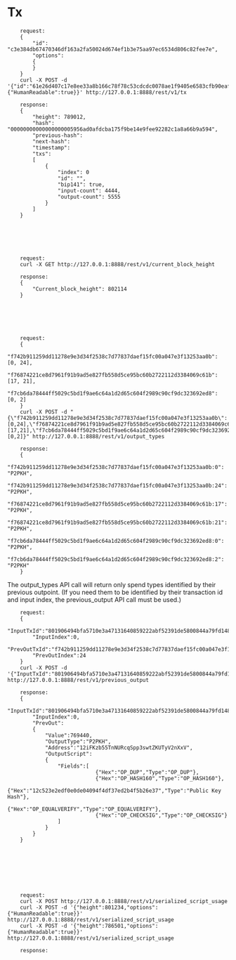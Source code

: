 
# Tx

		request:
		{
			"id": "c3e384db67470346df163a2fa50024d674ef1b3e75aa97ec6534d806c82fee7e",
			"options":
			{
			}
		}
		curl -X POST -d '{"id":"61e26d407c17e8ee33a8b166c78f78c53cdcdc0078ae1f9405e6583cfb90eaf4","options":{"HumanReadable":true}}' http://127.0.0.1:8888/rest/v1/tx

		response:
		{
			"height": 789012,
			"hash": "00000000000000000005956ad0afdcba175f9be14e9fee92282c1a8a66b9a594",
			"previous-hash":
			"next-hash":
			"timestamp":
			"txs":
			[
				{
					"index": 0
					"id": "",
					"bip141": true,
					"input-count": 4444,
					"output-count": 5555
				}
			]
		}






		request:
		curl -X GET http://127.0.0.1:8888/rest/v1/current_block_height

		response:
		{
			"Current_block_height": 802114
		}






		request:
		{
			"f742b911259dd11278e9e3d34f2538c7d77837daef15fc00a047e3f13253aa0b": [0, 24],
			"f76874221ce8d7961f91b9ad5e827fb558d5ce95bc60b2722112d3384069c61b": [17, 21],
			"f7cb6da78444ff5029c5bd1f9ae6c64a1d2d65c604f2989c90cf9dc323692ed8": [0, 2]
		}
		curl -X POST -d "{\"f742b911259dd11278e9e3d34f2538c7d77837daef15fc00a047e3f13253aa0b\":[0,24],\"f76874221ce8d7961f91b9ad5e827fb558d5ce95bc60b2722112d3384069c61b\":[17,21],\"f7cb6da78444ff5029c5bd1f9ae6c64a1d2d65c604f2989c90cf9dc323692ed8\":[0,2]}" http://127.0.0.1:8888/rest/v1/output_types

		response:
		{
			"f742b911259dd11278e9e3d34f2538c7d77837daef15fc00a047e3f13253aa0b:0": "P2PKH",
			"f742b911259dd11278e9e3d34f2538c7d77837daef15fc00a047e3f13253aa0b:24": "P2PKH",
			"f76874221ce8d7961f91b9ad5e827fb558d5ce95bc60b2722112d3384069c61b:17": "P2PKH",
			"f76874221ce8d7961f91b9ad5e827fb558d5ce95bc60b2722112d3384069c61b:21": "P2PKH",
			"f7cb6da78444ff5029c5bd1f9ae6c64a1d2d65c604f2989c90cf9dc323692ed8:0": "P2PKH",
			"f7cb6da78444ff5029c5bd1f9ae6c64a1d2d65c604f2989c90cf9dc323692ed8:2": "P2PKH"
		}

The output_types API call will return only spend types identified by their previous outpoint.
(If you need them to be identified by their transaction id and input index, the previous_output API call must be used.)






		request:
		{
			"InputTxId":"801906494bfa5710e3a47131640859222abf52391de5800844a79fd148d5a658",
			"InputIndex":0,
			"PrevOutTxId":"f742b911259dd11278e9e3d34f2538c7d77837daef15fc00a047e3f13253aa0b",
			"PrevOutIndex":24
		}
		curl -X POST -d '{"InputTxId":"801906494bfa5710e3a47131640859222abf52391de5800844a79fd148d5a658","InputIndex":0,"PrevOutTxId":"f742b911259dd11278e9e3d34f2538c7d77837daef15fc00a047e3f13253aa0b","PrevOutIndex":24}' http://127.0.0.1:8888/rest/v1/previous_output

		response:
		{
			"InputTxId":"801906494bfa5710e3a47131640859222abf52391de5800844a79fd148d5a658",
			"InputIndex":0,
			"PrevOut":
			{
				"Value":769440,
				"OutputType":"P2PKH",
				"Address":"12iFKzb55TnNURcqSpp3swtZKUTyV2nXxV",
				"OutputScript":
				{
					"Fields":[
								{"Hex":"OP_DUP","Type":"OP_DUP"},
								{"Hex":"OP_HASH160","Type":"OP_HASH160"},
								{"Hex":"12c523e2edf0e0de04094f4df37ed2b4f5b26e37","Type":"Public Key Hash"},
								{"Hex":"OP_EQUALVERIFY","Type":"OP_EQUALVERIFY"},
								{"Hex":"OP_CHECKSIG","Type":"OP_CHECKSIG"}
					]
				}
			}
		}








		request:
		curl -X POST http://127.0.0.1:8888/rest/v1/serialized_script_usage
		curl -X POST -d '{"height":801234,"options":{"HumanReadable":true}}' http://127.0.0.1:8888/rest/v1/serialized_script_usage
		curl -X POST -d '{"height":786501,"options":{"HumanReadable":true}}' http://127.0.0.1:8888/rest/v1/serialized_script_usage

		response:


